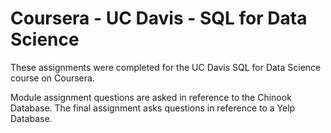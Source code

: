# Coursera - UC Davis - SQL for Data Science

These assignments were completed for the UC Davis SQL for Data Science course on Coursera.

Module assignment questions are asked in reference to the Chinook Database.
The final assignment asks questions in reference to a Yelp Database.
